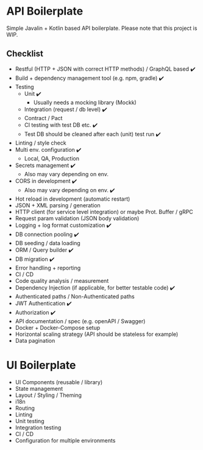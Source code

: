 # API Boilerplate

Simple Javalin + Kotlin based API boilerplate. Please note that this project is WIP.

## Checklist

- Restful (HTTP + JSON with correct HTTP methods) / GraphQL based ✔️
- Build + dependency management tool (e.g. npm, gradle) ✔️
- Testing
  - Unit ✔️
    - Usually needs a mocking library (Mockk)
  - Integration (request / db level) ✔️ 
  - Contract / Pact
  - CI testing with test DB etc. ✔️
  - Test DB should be cleaned after each (unit) test run ✔️
- Linting / style check
- Multi env. configuration ✔️
  - Local, QA, Production
- Secrets management ✔️
  - Also may vary depending on env.
- CORS in development ✔️
  - Also may vary depending on env. ✔️
- Hot reload in development (automatic restart)
- JSON + XML parsing / generation
- HTTP client (for service level integration) or maybe Prot. Buffer / gRPC
- Request param validation (JSON body validation)
- Logging + log format customization ✔️
- DB connection pooling ✔️
- DB seeding / data loading
- ORM / Query builder ✔️
- DB migration ✔️
- Error handling + reporting
- CI / CD
- Code quality analysis / measurement
- Dependency Injection (if applicable, for better testable code) ✔️
- Authenticated paths / Non-Authenticated paths
- JWT Authentication ✔️
- Authorization ✔️
- API documentation / spec (e.g. openAPI / Swagger)
- Docker + Docker-Compose setup
- Horizontal scaling strategy (API should be stateless for example)
- Data pagination


# UI Boilerplate

- UI Components (reusable / library)
- State management
- Layout / Styling / Theming
- i18n
- Routing
- Linting
- Unit testing
- Integration testing
- CI / CD
- Configuration for multiple environments
